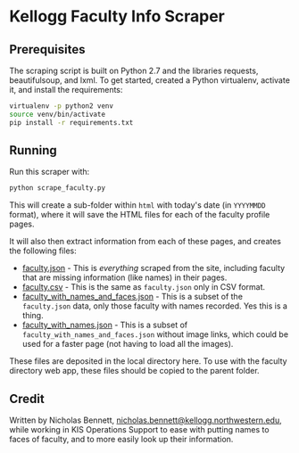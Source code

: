 # Kellogg Faculty Info Scraper

## Prerequisites

The scraping script is built on Python 2.7 and the libraries requests, beautifulsoup, and lxml. To get started, created a Python virtualenv, activate it, and install the requirements:

```bash
virtualenv -p python2 venv
source venv/bin/activate
pip install -r requirements.txt
```

## Running

Run this scraper with:

```bash
python scrape_faculty.py
```

This will create a sub-folder within `html` with today's date (in `YYYYMMDD` format), where it will save the HTML files for each of the faculty profile pages.

It will also then extract information from each of these pages, and creates the following files:

* [faculty.json](faculty.json) - This is *everything* scraped from the site, including faculty that are missing information (like names) in their pages.
* [faculty.csv](faculty.csv) - This is the same as `faculty.json` only in CSV format.
* [faculty_with_names_and_faces.json](faculty_with_names_and_faces.json) - This is a subset of the `faculty.json` data, only those faculty with names recorded. Yes this is a thing.
* [faculty_with_names.json](faculty_with_names.json) - This is a subset of `faculty_with_names_and_faces.json` without image links, which could be used for a faster page (not having to load all the images).

These files are deposited in the local directory here. To use with the faculty directory web app, these files should be copied to the parent folder.

## Credit

Written by Nicholas Bennett, [nicholas.bennett@kellogg.northwestern.edu](mailto:nicholas.bennett@kellogg.northwestern.edu), while working in KIS Operations Support to ease with putting names to faces of faculty, and to more easily look up their information.
